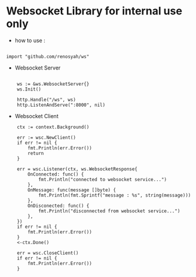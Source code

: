 # Websocket Library for internal use only

- how to use : 

```

import "github.com/renosyah/ws"

```

- Websocket Server 

```

    ws := &ws.WebsocketServer{}
    ws.Init()

	http.Handle("/ws", ws)
	http.ListenAndServe(":8000", nil)

```


- Websocket Client

```
    ctx := context.Background()

    err := wsc.NewClient()
	if err != nil {
		fmt.Println(err.Error())
		return
	}

	err = wsc.Listener(ctx, ws.WebsocketResponse{
		OnConnected: func() {
			fmt.Println("connected to websocket service...")
		},
		OnMessage: func(message []byte) {
			fmt.Println(fmt.Sprintf("message : %s", string(message)))
		},
		OnDisconected: func() {
			fmt.Println("disconnected from websocket service...")
		},
	})
	if err != nil {
		fmt.Println(err.Error())
	}
	<-ctx.Done()

	err = wsc.CloseClient()
	if err != nil {
		fmt.Println(err.Error())
	}

```